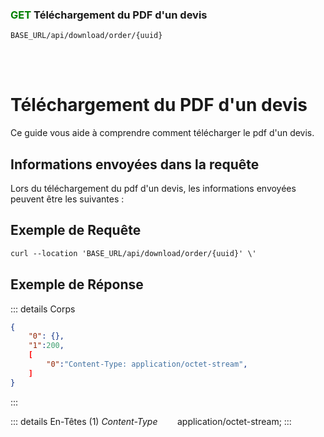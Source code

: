 ### <span style="color:green">GET</span> Téléchargement du PDF d'un devis

````
BASE_URL/api/download/order/{uuid}
````

<br/> <br/> 

# Téléchargement du PDF d'un devis
Ce guide vous aide à comprendre comment télécharger le pdf d'un devis.


## Informations envoyées dans la requête

Lors du téléchargement du pdf d'un devis, les informations envoyées peuvent être les suivantes :


## Exemple de Requête

```txt
curl --location 'BASE_URL/api/download/order/{uuid}' \'

```


## Exemple de Réponse

::: details Corps  

```json
{
    "0": {},
    "1":200,
    [
        "0":"Content-Type: application/octet-stream",
    ]
}
```
:::


::: details En-Têtes (1)
 *Content-Type*    &nbsp;&nbsp;&nbsp;&nbsp;&nbsp;&nbsp;     application/octet-stream;
:::
